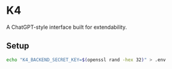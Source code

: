 # K4

A ChatGPT-style interface built for extendability.

## Setup

```zsh
echo "K4_BACKEND_SECRET_KEY=$(openssl rand -hex 32)" > .env
```
